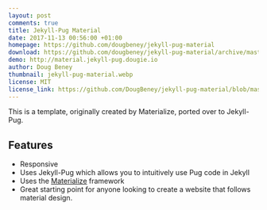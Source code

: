 ```yaml
---
layout: post
comments: true
title: Jekyll-Pug Material
date: 2017-11-13 00:56:00 +01:00
homepage: https://github.com/dougbeney/jekyll-pug-material
download: https://github.com/dougbeney/jekyll-pug-material/archive/master.zip
demo: http://material.jekyll-pug.dougie.io
author: Doug Beney
thumbnail: jekyll-pug-material.webp
license: MIT
license_link: https://github.com/DougBeney/jekyll-pug-material/blob/master/LICENSE
---
```


This is a template, originally created by Materialize, ported over to Jekyll-Pug.

## Features

* Responsive
* Uses Jekyll-Pug which allows you to intuitively use Pug code in Jekyll
* Uses the [Materialize](https://materializecss.com/) framework
* Great starting point for anyone looking to create a website that follows material design.
